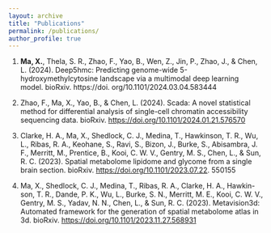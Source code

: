 ```yaml
---
layout: archive
title: "Publications"
permalink: /publications/
author_profile: true
---
```


1. **Ma, X.**, Thela, S. R., Zhao, F., Yao, B., Wen, Z., Jin, P., Zhao, J., & Chen, L.
(2024). Deep5hmc: Predicting genome-wide 5-hydroxymethylcytosine
landscape via a multimodal deep learning model. bioRxiv. https://doi.
org/10.1101/2024.03.04.583444<br>

1. Zhao, F., Ma, X., Yao, B., & Chen, L. (2024). Scada: A novel statistical method
for differential analysis of single-cell chromatin accessibility sequencing
data. bioRxiv. https://doi.org/10.1101/2024.01.21.576570<br>

1. Clarke, H. A., Ma, X., Shedlock, C. J., Medina, T., Hawkinson, T. R., Wu, L.,
Ribas, R. A., Keohane, S., Ravi, S., Bizon, J., Burke, S., Abisambra,
J. F., Merritt, M., Prentice, B., Kooi, C. W. V., Gentry, M. S., Chen, L.,
& Sun, R. C. (2023). Spatial metabolome lipidome and glycome from
a single brain section. bioRxiv. https://doi.org/10.1101/2023.07.22.
550155<br>
   
1. Ma, X., Shedlock, C. J., Medina, T., Ribas, R. A., Clarke, H. A., Hawkin-
son, T. R., Dande, P. K., Wu, L., Burke, S. N., Merritt, M. E., Kooi,
C. W. V., Gentry, M. S., Yadav, N. N., Chen, L., & Sun, R. C. (2023).
Metavision3d: Automated framework for the generation of spatial metabolome
atlas in 3d. bioRxiv. https://doi.org/10.1101/2023.11.27.568931<br>
